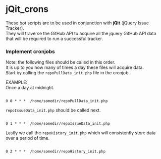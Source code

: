 # jQit_crons

These bot scripts are to be used in conjunction with **jQit** (jQuery Issue Tracker).   
They will traverse the GitHub API to acquire all the jquery GitHub API data that will be required to run a successful tracker.

### Implement cronjobs  
Note: the following files should be called in this order.   
It is up to you how many of times a day these files will acquire data.  
Start by calling the ``repoPullData_init.php`` file in the cronjob.    
 
EXAMPLE:   
Once a day at midnight.
```

0 0 * * *  /home/somedir/repoPullData_init.php

```
``repoIssueData_init.php`` should be called next.   
```

0 1 * * *  /home/somedir/repoIssueData_init.php

```
Lastly we call the ``repoHistory_init.php`` which will consistently store data over a period of time.   
```

0 2 * * *  /home/somedir/repoHistory_init.php

```
